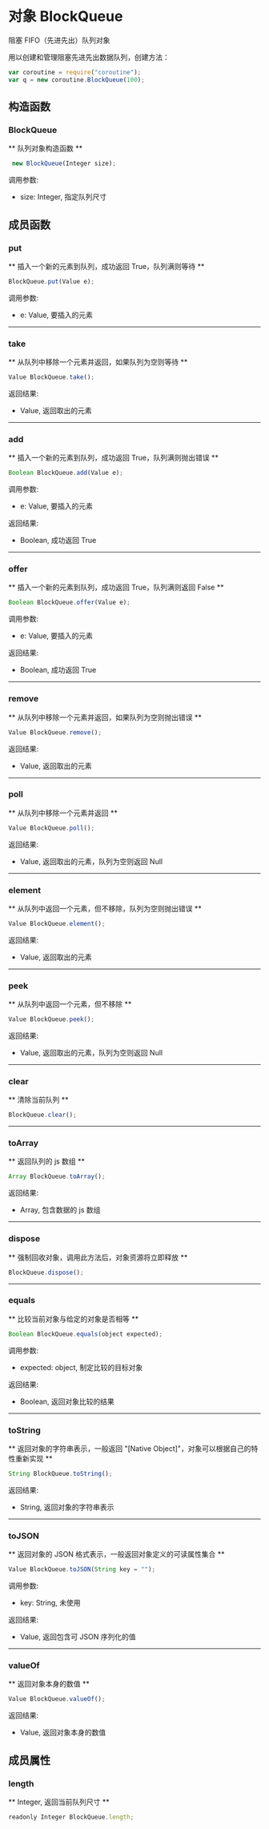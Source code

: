 # 对象 BlockQueue
阻塞 FIFO（先进先出）队列对象

用以创建和管理阻塞先进先出数据队列，创建方法：
```JavaScript
var coroutine = require("coroutine");
var q = new coroutine.BlockQueue(100);
```

## 构造函数
        
### BlockQueue
** 队列对象构造函数 **
```JavaScript
 new BlockQueue(Integer size);
```

调用参数:
* size: Integer, 指定队列尺寸

## 成员函数
        
### put
** 插入一个新的元素到队列，成功返回 True，队列满则等待 **
```JavaScript
BlockQueue.put(Value e);
```

调用参数:
* e: Value, 要插入的元素

--------------------------
### take
** 从队列中移除一个元素并返回，如果队列为空则等待 **
```JavaScript
Value BlockQueue.take();
```

返回结果:
* Value, 返回取出的元素

--------------------------
### add
** 插入一个新的元素到队列，成功返回 True，队列满则抛出错误 **
```JavaScript
Boolean BlockQueue.add(Value e);
```

调用参数:
* e: Value, 要插入的元素

返回结果:
* Boolean, 成功返回 True

--------------------------
### offer
** 插入一个新的元素到队列，成功返回 True，队列满则返回 False **
```JavaScript
Boolean BlockQueue.offer(Value e);
```

调用参数:
* e: Value, 要插入的元素

返回结果:
* Boolean, 成功返回 True

--------------------------
### remove
** 从队列中移除一个元素并返回，如果队列为空则抛出错误 **
```JavaScript
Value BlockQueue.remove();
```

返回结果:
* Value, 返回取出的元素

--------------------------
### poll
** 从队列中移除一个元素并返回 **
```JavaScript
Value BlockQueue.poll();
```

返回结果:
* Value, 返回取出的元素，队列为空则返回 Null

--------------------------
### element
** 从队列中返回一个元素，但不移除，队列为空则抛出错误 **
```JavaScript
Value BlockQueue.element();
```

返回结果:
* Value, 返回取出的元素

--------------------------
### peek
** 从队列中返回一个元素，但不移除 **
```JavaScript
Value BlockQueue.peek();
```

返回结果:
* Value, 返回取出的元素，队列为空则返回 Null

--------------------------
### clear
** 清除当前队列 **
```JavaScript
BlockQueue.clear();
```

--------------------------
### toArray
** 返回队列的 js 数组 **
```JavaScript
Array BlockQueue.toArray();
```

返回结果:
* Array, 包含数据的 js 数组

--------------------------
### dispose
** 强制回收对象，调用此方法后，对象资源将立即释放 **
```JavaScript
BlockQueue.dispose();
```

--------------------------
### equals
** 比较当前对象与给定的对象是否相等 **
```JavaScript
Boolean BlockQueue.equals(object expected);
```

调用参数:
* expected: object, 制定比较的目标对象

返回结果:
* Boolean, 返回对象比较的结果

--------------------------
### toString
** 返回对象的字符串表示，一般返回 "[Native Object]"，对象可以根据自己的特性重新实现 **
```JavaScript
String BlockQueue.toString();
```

返回结果:
* String, 返回对象的字符串表示

--------------------------
### toJSON
** 返回对象的 JSON 格式表示，一般返回对象定义的可读属性集合 **
```JavaScript
Value BlockQueue.toJSON(String key = "");
```

调用参数:
* key: String, 未使用

返回结果:
* Value, 返回包含可 JSON 序列化的值

--------------------------
### valueOf
** 返回对象本身的数值 **
```JavaScript
Value BlockQueue.valueOf();
```

返回结果:
* Value, 返回对象本身的数值

## 成员属性
        
### length
** Integer, 返回当前队列尺寸 **
```JavaScript
readonly Integer BlockQueue.length;
```

